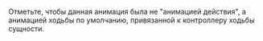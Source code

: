 Отметьте, чтобы данная анимация была не "анимацией действия", а анимацией ходьбы по умолчанию, привязанной к контроллеру ходьбы сущности.